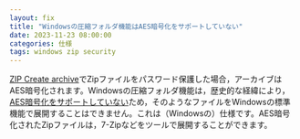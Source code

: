 ```yaml
---
layout: fix
title: "Windowsの圧縮フォルダ機能はAES暗号化をサポートしていない"
date: 2023-11-23 08:00:00
categories: 仕様
tags: windows zip security
---
```


[ZIP Create archive](https://developer.4d.com/docs/ja/API/ZipArchiveClass/#zip-create-archive)でZipファイルをパスワード保護した場合，アーカイブはAES暗号化されます。Windowsの圧縮フォルダ機能は，歴史的な経緯により，[AES暗号化をサポートしていない](https://devblogs.microsoft.com/oldnewthing/20180515-00/?p=98755)ため，そのようなファイルをWindowsの標準機能で展開することはできません。これは（Windowsの）仕様です。AES暗号化されたZipファイルは，7-Zipなどをツールで展開することができます。